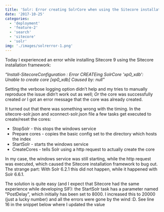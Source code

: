 ```yaml
---
title: 'Solr: Error creating SolrCore when using the Sitecore installation Framework'
date: '2017-10-25'
categories:
  - 'deployment'
  - 'feature-2'
  - 'search'
  - 'sitecore'
  - 'solr'
img: './images/solrerror-1.png'
---
```


Today I experienced an error while installing Sitecore 9 using the Sitecore installation framework:

_“Install-SitecoreConfiguration : Error CREATEing SolrCore 'xp0_xdb': Unable to create core \[xp0_xdb\] Caused by: null”_

Setting the verbose logging option didn’t help and my tries to manually reproduce the issue didn’t work out as well; _Or_ the core was successfully created _or_ I got an error message that the core was already created.

It turned out that there was something wrong with the timing. In the sitecore-solr.json and xconnect-solr.json file a few tasks get executed to create/reset the cores:

- StopSolr - this stops the windows service
- Prepare cores - copies the basic config set to the directory which hosts the index
- StartSolr - starts the windows service
- CreateCores - tells Solr using a http request to actually create the core

In my case, the windows service was still starting, while the http request was executed, which caused the Sitecore installation framework to bug out. The strange part: With Solr 6.2.1 this did not happen, while it happened with Solr 6.6.1.

The solution is quite easy (and I expect that Sitecore had the same experience while developing SIF): the StartSolr task has a parameter named "PostDelay", which initially has been set to 8000. I increased this to 20000 (just a lucky number) and all the errors were gone by the wind :D. See line 16 in the snippet below where I updated the value

<script src="https://gist.github.com/BasLijten/6d58d7623c8838e31be7a1e73da2abe1.js"></script>
